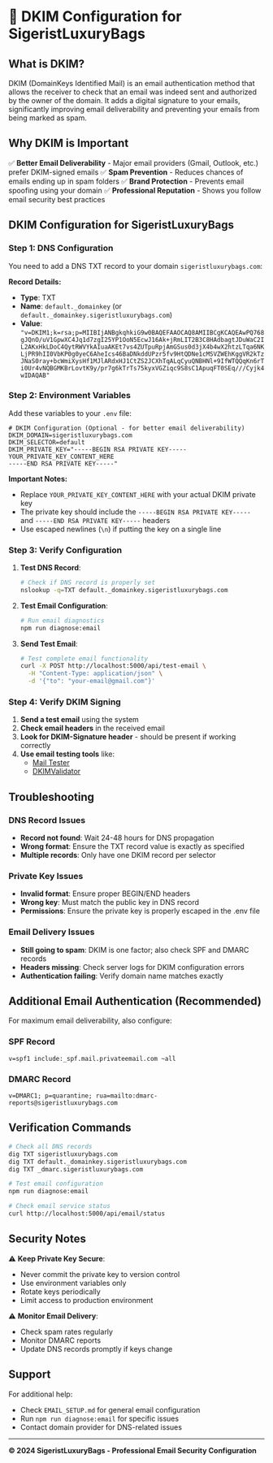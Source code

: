# 🔐 DKIM Configuration for SigeristLuxuryBags

## What is DKIM?

DKIM (DomainKeys Identified Mail) is an email authentication method that allows the receiver to check that an email was indeed sent and authorized by the owner of the domain. It adds a digital signature to your emails, significantly improving email deliverability and preventing your emails from being marked as spam.

## Why DKIM is Important

✅ **Better Email Deliverability** - Major email providers (Gmail, Outlook, etc.) prefer DKIM-signed emails
✅ **Spam Prevention** - Reduces chances of emails ending up in spam folders
✅ **Brand Protection** - Prevents email spoofing using your domain
✅ **Professional Reputation** - Shows you follow email security best practices

## DKIM Configuration for SigeristLuxuryBags

### Step 1: DNS Configuration

You need to add a DNS TXT record to your domain `sigeristluxurybags.com`:

**Record Details:**
- **Type**: TXT
- **Name**: `default._domainkey` (or `default._domainkey.sigeristluxurybags.com`)
- **Value**: `"v=DKIM1;k=rsa;p=MIIBIjANBgkqhkiG9w0BAQEFAAOCAQ8AMIIBCgKCAQEAwPQ768gJQnO/uV1GpwXC4Jq1d7zgI25YP1OoN5EcwJ16Ak+jRmLIT2B3C8HAdbagtJDuWaC2IL2AKxHkLDoC4QytRWVYkAIuaAKEt7vs4ZUTpuRpjAmGSus0d3jX4b4wX2htzLTqa6NKLjPR9hII0VbKP0g0yeC6AheIcs46BaDNkddUPzr5fv9HtQDNe1cMSVZWEhKggVR2kTzJNaS0ray+bcWmiXysHf1MJlARdxHJ1CtZS2JCXhTqALqCyuQNBHNl+9IfWTQQqKn6rTi0Ur4vNQBGMKBrLovtK9y/pr7g6kTrTs75kyxVGZiqc9S8sC1ApuqFT0SEq///Cyjk4wIDAQAB"`

### Step 2: Environment Variables

Add these variables to your `.env` file:

```env
# DKIM Configuration (Optional - for better email deliverability)
DKIM_DOMAIN=sigeristluxurybags.com
DKIM_SELECTOR=default
DKIM_PRIVATE_KEY="-----BEGIN RSA PRIVATE KEY-----
YOUR_PRIVATE_KEY_CONTENT_HERE
-----END RSA PRIVATE KEY-----"
```

**Important Notes:**
- Replace `YOUR_PRIVATE_KEY_CONTENT_HERE` with your actual DKIM private key
- The private key should include the `-----BEGIN RSA PRIVATE KEY-----` and `-----END RSA PRIVATE KEY-----` headers
- Use escaped newlines (`\n`) if putting the key on a single line

### Step 3: Verify Configuration

1. **Test DNS Record**:
   ```bash
   # Check if DNS record is properly set
   nslookup -q=TXT default._domainkey.sigeristluxurybags.com
   ```

2. **Test Email Configuration**:
   ```bash
   # Run email diagnostics
   npm run diagnose:email
   ```

3. **Send Test Email**:
   ```bash
   # Test complete email functionality
   curl -X POST http://localhost:5000/api/test-email \
     -H "Content-Type: application/json" \
     -d '{"to": "your-email@gmail.com"}'
   ```

### Step 4: Verify DKIM Signing

1. **Send a test email** using the system
2. **Check email headers** in the received email
3. **Look for DKIM-Signature header** - should be present if working correctly
4. **Use email testing tools** like:
   - [Mail Tester](https://www.mail-tester.com/)
   - [DKIMValidator](https://dkimvalidator.com/)

## Troubleshooting

### DNS Record Issues
- **Record not found**: Wait 24-48 hours for DNS propagation
- **Wrong format**: Ensure the TXT record value is exactly as specified
- **Multiple records**: Only have one DKIM record per selector

### Private Key Issues
- **Invalid format**: Ensure proper BEGIN/END headers
- **Wrong key**: Must match the public key in DNS record
- **Permissions**: Ensure the private key is properly escaped in the .env file

### Email Delivery Issues
- **Still going to spam**: DKIM is one factor; also check SPF and DMARC records
- **Headers missing**: Check server logs for DKIM configuration errors
- **Authentication failing**: Verify domain name matches exactly

## Additional Email Authentication (Recommended)

For maximum email deliverability, also configure:

### SPF Record
```
v=spf1 include:_spf.mail.privateemail.com ~all
```

### DMARC Record
```
v=DMARC1; p=quarantine; rua=mailto:dmarc-reports@sigeristluxurybags.com
```

## Verification Commands

```bash
# Check all DNS records
dig TXT sigeristluxurybags.com
dig TXT default._domainkey.sigeristluxurybags.com
dig TXT _dmarc.sigeristluxurybags.com

# Test email configuration
npm run diagnose:email

# Check email service status
curl http://localhost:5000/api/email/status
```

## Security Notes

⚠️ **Keep Private Key Secure**:
- Never commit the private key to version control
- Use environment variables only
- Rotate keys periodically
- Limit access to production environment

⚠️ **Monitor Email Delivery**:
- Check spam rates regularly
- Monitor DMARC reports
- Update DNS records promptly if keys change

## Support

For additional help:
- Check `EMAIL_SETUP.md` for general email configuration
- Run `npm run diagnose:email` for specific issues
- Contact domain provider for DNS-related issues

---

**© 2024 SigeristLuxuryBags - Professional Email Security Configuration**